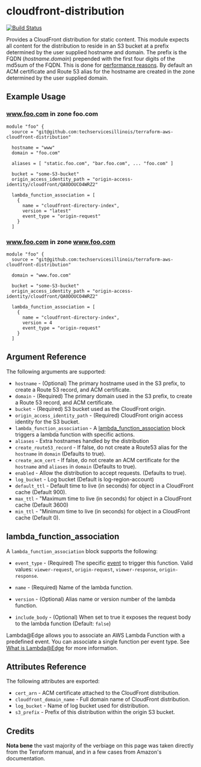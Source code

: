 # cloudfront-distribution

[![Build Status](https://drone.techservices.illinois.edu/api/badges/techservicesillinois/terraform-aws-cloudfront-distribution/status.svg)](https://drone.techservices.illinois.edu/techservicesillinois/terraform-aws-cloudfront-distribution)

Provides a CloudFront distribution for static content. This module
expects all content for the distribution to reside in an S3 bucket
at a prefix determined by the user supplied hostname and domain.
The prefix is the FQDN (*hostname.domain*) prepended with the first
four digits of the md5sum of the FQDN.  This is done for [performance
reasons](https://aws.amazon.com/blogs/aws/amazon-s3-performance-tips-tricks-seattle-hiring-event/).
By default an ACM certificate and Route 53 alias for the hostname
are created in the zone determined by the user supplied domain.

Example Usage
-----------------

### www.foo.com in zone foo.com

```hcl
module "foo" {
  source = "git@github.com:techservicesillinois/terraform-aws-cloudfront-distribution"

  hostname = "www"
  domain = "foo.com"

  aliases = [ "static.foo.com", "bar.foo.com", ... "foo.com" ]

  bucket = "some-S3-bucket"
  origin_access_identity_path = "origin-access-identity/cloudfront/QA0DOUCO4WRZ2"

  lambda_function_association = [
    {
      name = "cloudfront-directory-index",
      version = "latest"
      event_type = "origin-request"
    }
  ]
```

### www.foo.com in zone www.foo.com

```hcl
module "foo" {
  source = "git@github.com:techservicesillinois/terraform-aws-cloudfront-distribution"

  domain = "www.foo.com"

  bucket = "some-S3-bucket"
  origin_access_identity_path = "origin-access-identity/cloudfront/QA0DOUCO4WRZ2"

  lambda_function_association = [
    {
      name = "cloudfront-directory-index",
      version = 4
      event_type = "origin-request"
    }
  ]
```

Argument Reference
-----------------

The following arguments are supported:

* `hostname` - (Optional) The primary hostname used in the S3 prefix, to create a Route 53 record, and ACM certificate.
* `domain` - (Required) The primary domain used in the S3 prefix, to create a Route 53 record, and ACM certificate.
* `bucket` - (Required) S3 bucket used as the CloudFront origin.
* `origin_access_identity_path` - (Required) CloudFront origin access identity for the S3 bucket.
* `lambda_function_association` - A
[lambda_function_association](#lambda_function_association) block
triggers a lambda function with specific actions.
* `aliases` - Extra hostnames handled by the distribution
* `create_route53_record` - If false, do not create a Route53 alias for the `hostname` in `domain` (Defaults to true).
* `create_acm_cert` - If false, do not create an ACM certificate for the `hostname` and `aliases` in `domain` (Defaults to true).
* `enabled` - Allow the distribution to accept requests. (Defaults to true).
* `log_bucket` - Log bucket (Default is log-region-account)
* `default_ttl` - Default time to live (in seconds) for object in a CloudFront cache (Default 900).
* `max_ttl` - "Maximum time to live (in seconds) for object in a CloudFront cache (Default 3600)
* `min_ttl` - "Minimum time to live (in seconds) for object in a CloudFront cache (Default 0).


lambda_function_association
---------------------------

A `lambda_function_association` block supports the following:

* `event_type` - (Required) The specific
[event](https://docs.aws.amazon.com/AmazonCloudFront/latest/DeveloperGuide/lambda-cloudfront-trigger-events.html)
to trigger this function. Valid values: `viewer-request`,
`origin-request`, `viewer-response`, `origin-response`.

* `name` - (Required) Name of the lambda function.

* `version` - (Optional) Alias name or version number of the lambda
function.

* `include_body` - (Optional) When set to true it exposes the request
body to the lambda function (Default: `false`)

Lambda@Edge allows you to associate an AWS Lambda Function with a
predefined event. You can associate a single function per event
type. See
[What is Lambda@Edge](https://docs.aws.amazon.com/AmazonCloudFront/latest/DeveloperGuide/lambda-at-the-edge.html)
for more information.

Attributes Reference
--------------------

The following attributes are exported:

* `cert_arn` - ACM certificate attached to the CloudFront distribution.
* `cloudfront_domain_name` - Full domain name of CloudFront distribution.
* `log_bucket` - Name of log bucket used for distribution.
* `s3_prefix` - Prefix of this distribution within the origin S3 bucket.

Credits
--------------------

**Nota bene** the vast majority of the verbiage on this page was
taken directly from the Terraform manual, and in a few cases from
Amazon's documentation.
